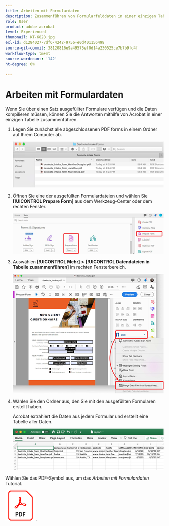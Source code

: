 ```yaml
---
title: Arbeiten mit Formulardaten
description: Zusammenführen von Formularfelddaten in einer einzigen Tabelle in Acrobat DC
role: User
product: adobe acrobat
level: Experienced
thumbnail: KT-6828.jpg
exl-id: d1284027-7df6-4242-9756-e0d401156498
source-git-commit: 38120816e9a49575ef0d14a230525ce7b7b9fd4f
workflow-type: tm+mt
source-wordcount: '142'
ht-degree: 0%

---
```


# Arbeiten mit Formulardaten

Wenn Sie über einen Satz ausgefüllter Formulare verfügen und die Daten kompilieren müssen, können Sie die Antworten mithilfe von Acrobat in einer einzigen Tabelle zusammenführen.

1. Legen Sie zunächst alle abgeschlossenen PDF forms in einem Ordner auf Ihrem Computer ab.

   ![Formulardatenschritt 1](../assets/FormData_1.png)

1. Öffnen Sie eine der ausgefüllten Formulardateien und wählen Sie **[!UICONTROL Prepare Form]** aus dem Werkzeug-Center oder dem rechten Fenster.

   ![Formulardatenschritt 2](../assets/FormData_2.png)

1. Auswählen **[!UICONTROL Mehr]** **>** **[!UICONTROL Datendateien in Tabelle zusammenführen]** im rechten Fensterbereich.

   ![Formulardatenschritt 3](../assets/FormData_3.png)

1. Wählen Sie den Ordner aus, den Sie mit den ausgefüllten Formularen erstellt haben.

   Acrobat extrahiert die Daten aus jedem Formular und erstellt eine Tabelle aller Daten.

   ![Formulardatenschritt 4](../assets/FormData_4.png)


Wählen Sie das PDF-Symbol aus, um das *Arbeiten mit Formulardaten* Tutorial.

[![Tutorial zum Arbeiten mit Formulardaten herunterladen](../assets/acrobat_PDF_96.png)](../assets/AcrobatDCFormData.pdf).
